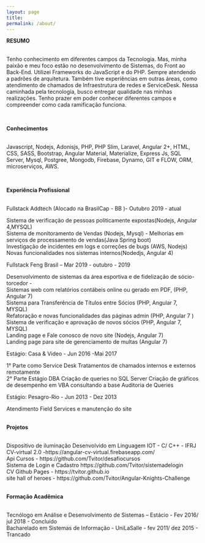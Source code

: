 ```yaml
---
layout: page
title: 
permalink: /about/
---
```

<p><b>RESUMO</b> <br /><br /></p>

<p>Tenho conhecimento em diferentes campos da Tecnologia. 
  Mas, minha paixão e meu foco estão no desenvolvimento de Sistemas, 
  do Front ao Back-End. Utilizei Frameworks do JavaScript e do PHP. Sempre atendendo a 
  padrões de arquitetura. Também tive experiências em outras áreas, como atendimento de 
  chamados de Infraestrutura de redes e ServiceDesk. Nessa caminhada pela tecnologia, busco 
  entregar qualidade nas minhas realizações. Tenho prazer em poder conhecer diferentes campos e 
  compreender como cada ramificação funciona.</p><br>
  <p><b>Conhecimentos</b> <br /><br /></p>
<p>Javascript, Nodejs, Adonisjs, PHP, PHP Slim, Laravel, Angular 2+, HTML, CSS, SASS, Bootstrap, 
Angular Material, Materialize, Express Js, SQL Server, Mysql, Postgree, Mongodb, Firebase, Dynamo,
GIT e FLOW, ORM, microserviços, AWS.<p><br>
  <p><b>Experiência Profissional</b> <br /><br /></p>
<p>Fullstack Addtech (Alocado na BrasilCap - BB )- Outubro 2019 - atual </p>
  Sistema de verificação de pessoas politicamente expostas(Nodejs, Angular 4,MYSQL) <br>
  Sistema de monitoramento de Vendas (Nodejs, Mysql) - Melhorias em serviços de processamento 
  de vendas(Java Spring boot) <br>
  Investigação de incidentes em logs e correções de bugs (AWS, Nodejs)<br>
  Novas funcionalidades nos sistemas internos(Nodedjs, Angular 4)<br>
  <p>Fullstack Feng Brasil – Mar 2019 - outubro - 2019 </p>
  Desenvolvimento de sistemas da área esportiva e de fidelização de
    sócio-torcedor -<br>
  Sistemas web com relatórios contábeis online ou gerado em PDF, (PHP, Angular 7)<br>
  Sistema para Transferência de Títulos entre Sócios (PHP, Angular 7, MYSQL)<br>
  Refatoração e novas funcionalidades das páginas admin (PHP, Angular 7 )<br>
  Sistema de verificação e aprovação de novos sócios (PHP, Angular 7, MYSQL)<br>
  Landing page e Fale conosco de novo site (Nodejs, Angular 7)<br> 
  Landing page para site de gerenciamento de multas (Angular 7)<br>
  <p> Estágio: Casa & Video - Jun 2016 -Mai 2017</p>
   1° Parte como Service Desk Tratamentos de chamados internos e externos 
       remotamente<br>
   2° Parte Estágio DBA Criação de queries no SQL Server Criação de
        gráficos de desempenho em VBA consultando a base Auditoria de Queries<br>
  <p>Estágio: Pesagro-Rio - Jun 2013 - Dez 2013 </p>
    Atendimento Field Services e manutenção do site<br><br/>
    <p><b>Projetos</b> <br /><br /></p>
    Dispositivo de iluminação Desenvolvido em Linguagem IOT - C/ C++ - IFRJ <br>
    CV-virtual 2.0 -https://angular-cv-virtual.firebaseapp.com/  <br>
    Api Cursos - https://github.com/Tvitor/desafiocursos <br>
    Sistema de Login e Cadastro https://github.com/Tvitor/sistemadelogin <br>
    CV Github Pages - https://tvitor.github.io <br>
    site hall of heroes - https://github.com/Tvitor/Angular-Knights-Challenge <br><br/>
    <p><b>Formação Acadêmica</b> <br /><br /></p>
    Tecnólogo em Análise e Desenvolvimento de Sistemas – Estácio - Fev 2016/ jul 2018 - Concluído <br>
    Bacharelado em Sistemas de Informação - UniLaSalle - fev 2011/ dez 2015 - Trancado <br>

